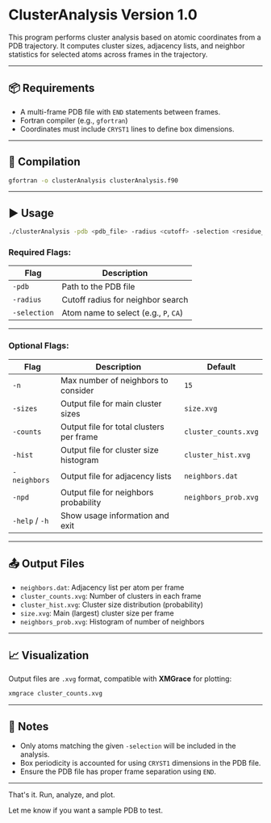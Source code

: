 # ClusterAnalysis Version 1.0

This program performs cluster analysis based on atomic coordinates from a PDB trajectory. It computes cluster sizes, adjacency lists, and neighbor statistics for selected atoms across frames in the trajectory.

---

## 📦 Requirements

- A multi-frame PDB file with `END` statements between frames.
- Fortran compiler (e.g., `gfortran`)
- Coordinates must include `CRYST1` lines to define box dimensions.

---

## 🔧 Compilation

```bash
gfortran -o clusterAnalysis clusterAnalysis.f90
```

---

## ▶️ Usage

```bash
./clusterAnalysis -pdb <pdb_file> -radius <cutoff> -selection <residue_name> [options]
```

### Required Flags:

| Flag         | Description                         |
|--------------|-------------------------------------|
| `-pdb`       | Path to the PDB file                |
| `-radius`    | Cutoff radius for neighbor search   |
| `-selection` | Atom name to select (e.g., `P`, `CA`) |

---

### Optional Flags:

| Flag             | Description                                   | Default                  |
|------------------|-----------------------------------------------|--------------------------|
| `-n`             | Max number of neighbors to consider           | `15`                     |
| `-sizes`         | Output file for main cluster sizes            | `size.xvg`               |
| `-counts`        | Output file for total clusters per frame      | `cluster_counts.xvg`     |
| `-hist`          | Output file for cluster size histogram        | `cluster_hist.xvg`       |
| `-neighbors`     | Output file for adjacency lists               | `neighbors.dat`          |
| `-npd`           | Output file for neighbors probability         | `neighbors_prob.xvg`     |
| `-help` / `-h`   | Show usage information and exit               |                          |

---

## 📤 Output Files

- `neighbors.dat`: Adjacency list per atom per frame
- `cluster_counts.xvg`: Number of clusters in each frame
- `cluster_hist.xvg`: Cluster size distribution (probability)
- `size.xvg`: Main (largest) cluster size per frame
- `neighbors_prob.xvg`: Histogram of number of neighbors

---

## 📈 Visualization

Output files are `.xvg` format, compatible with **XMGrace** for plotting:

```bash
xmgrace cluster_counts.xvg
```

---

## 📌 Notes

- Only atoms matching the given `-selection` will be included in the analysis.
- Box periodicity is accounted for using `CRYST1` dimensions in the PDB file.
- Ensure the PDB file has proper frame separation using `END`.

---

That's it. Run, analyze, and plot.

Let me know if you want a sample PDB to test.
